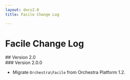 ```yaml
---
layout: docs2.0
title: Facile Change Log

---
```


# Facile Change Log

<section id="v2.0">
## Version 2.0

<article id="v2.0.0">
### Version 2.0.0

* Migrate `Orchestra\Facile` from Orchestra Platform 1.2.

</article>

</section>
